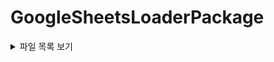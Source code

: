 # GoogleSheetsLoaderPackage

<details>
  <summary>파일 목록 보기</summary>

  [파일 1](./path/to/file1)
  [파일 2](./path/to/file2)

</details>
